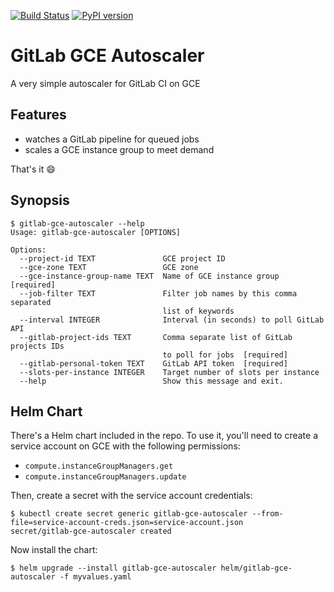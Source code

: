 [![Build Status](https://travis-ci.org/brndnmtthws/gitlab-gce-autoscaler.svg?branch=master)](https://travis-ci.org/brndnmtthws/gitlab-gce-autoscaler) [![PyPI version](https://badge.fury.io/py/gitlab-gce-autoscaler.svg)](https://badge.fury.io/py/gitlab-gce-autoscaler)

# GitLab GCE Autoscaler

A very simple autoscaler for GitLab CI on GCE

## Features

- watches a GitLab pipeline for queued jobs
- scales a GCE instance group to meet demand

That's it 😄

## Synopsis

```ShellSession
$ gitlab-gce-autoscaler --help
Usage: gitlab-gce-autoscaler [OPTIONS]

Options:
  --project-id TEXT               GCE project ID
  --gce-zone TEXT                 GCE zone
  --gce-instance-group-name TEXT  Name of GCE instance group  [required]
  --job-filter TEXT               Filter job names by this comma separated
                                  list of keywords
  --interval INTEGER              Interval (in seconds) to poll GitLab API
  --gitlab-project-ids TEXT       Comma separate list of GitLab projects IDs
                                  to poll for jobs  [required]
  --gitlab-personal-token TEXT    GitLab API token  [required]
  --slots-per-instance INTEGER    Target number of slots per instance
  --help                          Show this message and exit.
```

## Helm Chart

There's a Helm chart included in the repo. To use it, you'll need to create a service account on GCE with the following permissions:

- `compute.instanceGroupManagers.get`
- `compute.instanceGroupManagers.update`

Then, create a secret with the service account credentials:

```ShellSession
$ kubectl create secret generic gitlab-gce-autoscaler --from-file=service-account-creds.json=service-account.json
secret/gitlab-gce-autoscaler created
```

Now install the chart:

```ShellSession
$ helm upgrade --install gitlab-gce-autoscaler helm/gitlab-gce-autoscaler -f myvalues.yaml
```
